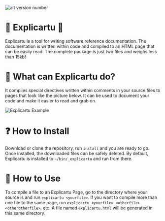 ![alt version number](https://img.shields.io/badge/version-1.0-green.svg)
# 📘 Explicartu 📙
Explicartu is a tool for writing software reference documentation. The documentation is written within code and compiled to an HTML page that can be easily read. The complete package is just two files and weighs less than 15kb!

# 🔬 What can Explicartu do?
It compiles special directives written within comments in your source files to pages that look like the picture below. It can be used to document your code and make it easier to read and grab on.

![Explicartu Example](https://lartu.net/explicartu.png)

# ❓ How to Install
Download or clone the repository, run `install` and you are ready to go. Once installed, the downloaded files can be safely deleted. By default, Explicartu is installed to `~/bin/_explicartu` and run from there.

# 🚀 How to Use
To compile a file to an Explicartu Page, go to the directory where your source is and run `explicartu <yourfile>`. If you want to compile more than one file to the same page, run `explicartu <yourfile> <otherfile> <otherotherfile>`, etc. A file named `explicartu.html` will be generated in this same directory.
